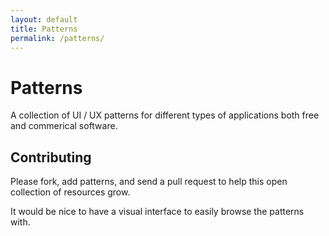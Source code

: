 ```yaml
---
layout: default
title: Patterns
permalink: /patterns/
---
```


Patterns
========

A collection of UI / UX patterns for different types of applications both free
and commerical software.

## Contributing

Please fork, add patterns, and send a pull request to help this open collection 
of resources grow.

It would be nice to have a visual interface to easily browse the patterns with.

